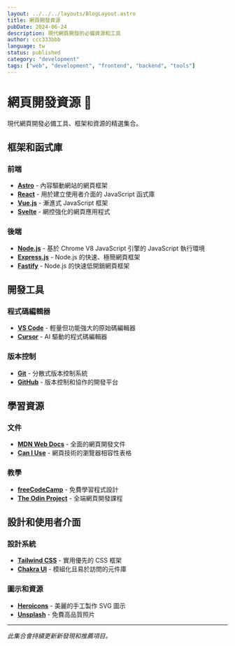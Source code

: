 ```yaml
---
layout: ../../../layouts/BlogLayout.astro
title: 網頁開發資源
pubDate: 2024-06-24
description: 現代網頁開發的必備資源和工具
author: ccc333bbb
language: tw
status: published
category: "development"
tags: ["web", "development", "frontend", "backend", "tools"]
---
```


# 網頁開發資源 🔖

現代網頁開發必備工具、框架和資源的精選集合。

## 框架和函式庫

### 前端
- **[Astro](https://astro.build/)** - 內容驅動網站的網頁框架
- **[React](https://reactjs.org/)** - 用於建立使用者介面的 JavaScript 函式庫
- **[Vue.js](https://vuejs.org/)** - 漸進式 JavaScript 框架
- **[Svelte](https://svelte.dev/)** - 網控強化的網頁應用程式

### 後端
- **[Node.js](https://nodejs.org/)** - 基於 Chrome V8 JavaScript 引擎的 JavaScript 執行環境
- **[Express.js](https://expressjs.com/)** - Node.js 的快速、極簡網頁框架
- **[Fastify](https://www.fastify.io/)** - Node.js 的快速低開銷網頁框架

## 開發工具

### 程式碼編輯器
- **[VS Code](https://code.visualstudio.com/)** - 輕量但功能強大的原始碼編輯器
- **[Cursor](https://cursor.sh/)** - AI 驅動的程式碼編輯器

### 版本控制
- **[Git](https://git-scm.com/)** - 分散式版本控制系統
- **[GitHub](https://github.com/)** - 版本控制和協作的開發平台

## 學習資源

### 文件
- **[MDN Web Docs](https://developer.mozilla.org/)** - 全面的網頁開發文件
- **[Can I Use](https://caniuse.com/)** - 網頁技術的瀏覽器相容性表格

### 教學
- **[freeCodeCamp](https://www.freecodecamp.org/)** - 免費學習程式設計
- **[The Odin Project](https://www.theodinproject.com/)** - 全端網頁開發課程

## 設計和使用者介面

### 設計系統
- **[Tailwind CSS](https://tailwindcss.com/)** - 實用優先的 CSS 框架
- **[Chakra UI](https://chakra-ui.com/)** - 模組化且易於訪問的元件庫

### 圖示和資源
- **[Heroicons](https://heroicons.com/)** - 美麗的手工製作 SVG 圖示
- **[Unsplash](https://unsplash.com/)** - 免費高品質照片

---

*此集合會持續更新新發現和推薦項目。*